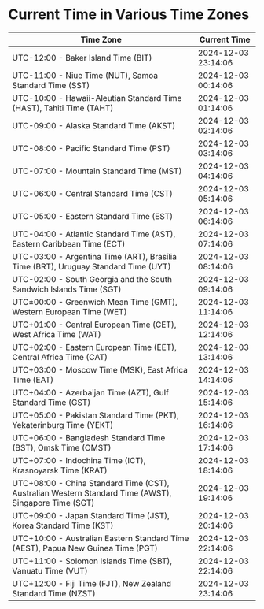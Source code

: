# Current Time in Various Time Zones

| Time Zone | Current Time |
|-----------|--------------|
| UTC-12:00 - Baker Island Time (BIT) | 2024-12-03 23:14:06 |
| UTC-11:00 - Niue Time (NUT), Samoa Standard Time (SST) | 2024-12-03 00:14:06 |
| UTC-10:00 - Hawaii-Aleutian Standard Time (HAST), Tahiti Time (TAHT) | 2024-12-03 01:14:06 |
| UTC-09:00 - Alaska Standard Time (AKST) | 2024-12-03 02:14:06 |
| UTC-08:00 - Pacific Standard Time (PST) | 2024-12-03 03:14:06 |
| UTC-07:00 - Mountain Standard Time (MST) | 2024-12-03 04:14:06 |
| UTC-06:00 - Central Standard Time (CST) | 2024-12-03 05:14:06 |
| UTC-05:00 - Eastern Standard Time (EST) | 2024-12-03 06:14:06 |
| UTC-04:00 - Atlantic Standard Time (AST), Eastern Caribbean Time (ECT) | 2024-12-03 07:14:06 |
| UTC-03:00 - Argentina Time (ART), Brasília Time (BRT), Uruguay Standard Time (UYT) | 2024-12-03 08:14:06 |
| UTC-02:00 - South Georgia and the South Sandwich Islands Time (SGT) | 2024-12-03 09:14:06 |
| UTC±00:00 - Greenwich Mean Time (GMT), Western European Time (WET) | 2024-12-03 11:14:06 |
| UTC+01:00 - Central European Time (CET), West Africa Time (WAT) | 2024-12-03 12:14:06 |
| UTC+02:00 - Eastern European Time (EET), Central Africa Time (CAT) | 2024-12-03 13:14:06 |
| UTC+03:00 - Moscow Time (MSK), East Africa Time (EAT) | 2024-12-03 14:14:06 |
| UTC+04:00 - Azerbaijan Time (AZT), Gulf Standard Time (GST) | 2024-12-03 15:14:06 |
| UTC+05:00 - Pakistan Standard Time (PKT), Yekaterinburg Time (YEKT) | 2024-12-03 16:14:06 |
| UTC+06:00 - Bangladesh Standard Time (BST), Omsk Time (OMST) | 2024-12-03 17:14:06 |
| UTC+07:00 - Indochina Time (ICT), Krasnoyarsk Time (KRAT) | 2024-12-03 18:14:06 |
| UTC+08:00 - China Standard Time (CST), Australian Western Standard Time (AWST), Singapore Time (SGT) | 2024-12-03 19:14:06 |
| UTC+09:00 - Japan Standard Time (JST), Korea Standard Time (KST) | 2024-12-03 20:14:06 |
| UTC+10:00 - Australian Eastern Standard Time (AEST), Papua New Guinea Time (PGT) | 2024-12-03 22:14:06 |
| UTC+11:00 - Solomon Islands Time (SBT), Vanuatu Time (VUT) | 2024-12-03 22:14:06 |
| UTC+12:00 - Fiji Time (FJT), New Zealand Standard Time (NZST) | 2024-12-03 23:14:06 |
